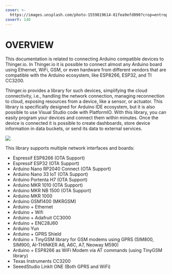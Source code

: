 ```yaml
---
cover: >-
  https://images.unsplash.com/photo-1559819614-81fea9efd090?crop=entropy&cs=tinysrgb&fm=jpg&ixid=MnwxOTcwMjR8MHwxfHNlYXJjaHw0fHxhcmR1aW5vfGVufDB8fHx8MTY3NjAxNTU5OA&ixlib=rb-4.0.3&q=80
coverY: 140
---
```


# OVERVIEW

This documentation is related to connecting Arduino compatible devices to Thinger.io. In Thinger.io it is possible to connect almost any Arduino board using Ethernet, WiFi, GSM, or even hardware from different vendors that are compatible with the Arduino ecosystem, like ESP8266, ESP32, and TI CC3200.

Thinger.io provides a library for such devices, simplifying the cloud connectivity, i.e., handling the network connection, managing reconnection to cloud, exposing resources from a device, like a sensor, or actuator. This library is specifically designed for Arduino IDE ecosystem, but it is also possible to use Visual Studio code with PlatformIO. With this library, you can easily program your devices and connect them within minutes. Once the device is connected it is possible to create dashboards, store device information in data buckets, or send its data to external services.

![](.gitbook/assets/thingerio-architecture.png)

This library supports multiple network interfaces and boards:

* Espressif ESP8266 (OTA Support)
* Espressif ESP32 (OTA Support)
* Arduino Nano RP2040 Connect (OTA Support)
* Arduino Nano 33 IoT (OTA Support)
* Arduino Portenta H7 (OTA Support)
* Arduino MKR 1010 (OTA Support)
* Arduino MKR NB 1500 (OTA Support)
* Arduino MKR 1000
* Arduino GSM1400 (MKRGSM)
* Arduino + Ethernet
* Arduino + Wifi
* Arduino + Adafruit CC3000
* Arduino + ENC28J60
* Arduino Yun
* Arduino + GPRS Shield
* Arduino + TinyGSM library for GSM modems using GPRS (SIM800, SIM900, AI-THINKER A6, A6C, A7, Neoway M590)
* Arduino + ESP8266 as WiFi Modem via AT commands (using TinyGSM library)
* Texas Instruments CC3200
* SeeedStudio LinkIt ONE (Both GPRS and WiFi)

